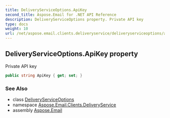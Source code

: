 ```yaml
---
title: DeliveryServiceOptions.ApiKey
second_title: Aspose.Email for .NET API Reference
description: DeliveryServiceOptions property. Private API key
type: docs
weight: 10
url: /net/aspose.email.clients.deliveryservice/deliveryserviceoptions/apikey/
---
```

## DeliveryServiceOptions.ApiKey property

Private API key

```csharp
public string ApiKey { get; set; }
```

### See Also

* class [DeliveryServiceOptions](../)
* namespace [Aspose.Email.Clients.DeliveryService](../../deliveryserviceoptions/)
* assembly [Aspose.Email](../../../)


